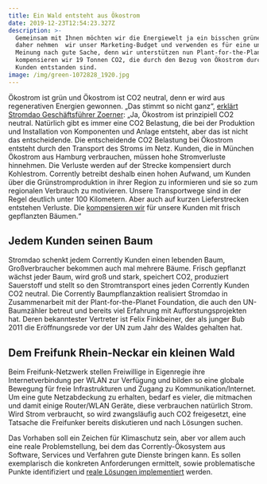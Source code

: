 ```yaml
---
title: Ein Wald entsteht aus Ökostrom
date: 2019-12-23T12:54:23.327Z
description: >-
  Gemeinsam mit Ihnen möchten wir die Energiewelt ja ein bisschen grüner machen,
  daher nehmen  wir unser Marketing-Budget und verwenden es für eine unserer
  Meinung nach gute Sache, denn wir unterstützen nun Plant-for-the-Planet. Damit
  kompensieren wir 19 Tonnen CO2, die durch den Bezug von Ökostrom durch unsere
  Kunden entstanden sind.
image: /img/green-1072828_1920.jpg
---
```

Ökostrom ist grün und Ökostrom ist CO2 neutral, denn er wird aus regenerativen Energien gewonnen. „Das stimmt so nicht ganz“, [erklärt Stromdao Geschäftsführer Zoerner](https://blog.stromhaltig.de/2019/12/darum-ist-oekostrom-klimafreundlicher-aber-nicht-klimaneutral/): „Ja, Ökostrom ist prinzipiell CO2 neutral. Natürlich gibt es immer eine CO2 Belastung, die bei der Produktion und Installation von Komponenten und Anlage entsteht, aber das ist nicht das entscheidende. Die entscheidende CO2 Belastung bei Ökostrom entsteht durch den Transport des Stroms im Netz. Kunden, die in München Ökostrom aus Hamburg verbrauchen, müssen hohe Stromverluste hinnehmen. Die Verluste werden auf der Strecke kompensiert durch Kohlestrom. Corrently betreibt deshalb einen hohen Aufwand, um Kunden über die Grünstromproduktion in ihrer Region zu informieren und sie so zum regionalen Verbrauch zu motivieren. Unsere Transportwege sind in der Regel deutlich unter 100 Kilometern. Aber auch auf kurzen Lieferstrecken entstehen Verluste. Die [kompensieren wir](https://corrently.de/co2.html) für unsere Kunden mit frisch gepflanzten Bäumen.“

## Jedem Kunden seinen Baum

Stromdao schenkt jedem Corrently Kunden einen lebenden Baum, Großverbraucher bekommen auch mal mehrere Bäume. Frisch gepflanzt wächst jeder Baum, wird groß und stark, speichert CO2, produziert Sauerstoff und stellt so den Stromtransport eines jeden Corrently Kunden CO2 neutral. Die Corrently Baumpflanzaktion realisiert Stromdao in Zusammenarbeit mit der Plant-for-the-Planet Foundation, die auch den UN-Baumzähler betreut und bereits viel Erfahrung mit Aufforstungsprojekten hat. Deren bekanntester Vertreter ist Felix Finkbeiner, der als junger Bub 2011 die Eröffnungsrede vor der UN zum Jahr des Waldes gehalten hat.

## Dem Freifunk Rhein-Neckar ein kleinen Wald

Beim Freifunk-Netzwerk stellen Freiwillige in Eigenregie ihre Internetverbindung per WLAN zur Verfügung und bilden so eine globale Bewegung für freie Infrastrukturen und Zugang zu Kommunikation/Internet. Um eine gute Netzabdeckung zu erhalten, bedarf es vieler, die mitmachen und damit einige Router/WLAN Geräte, diese verbrauchen natürlich Strom. Wird Strom verbraucht, so wird zwangsläufig auch CO2 freigesetzt, eine Tatsache die Freifunker bereits diskutieren und nach Lösungen suchen.

Das Vorhaben soll ein Zeichen für Klimaschutz sein, aber vor allem auch eine reale Problemstellung, bei dem das Corrently-Ökosystem aus Software, Services und Verfahren gute Dienste bringen kann. Es sollen exemplarisch die konkreten Anforderungen ermittelt, sowie problematische Punkte identifiziert und [reale Lösungen implementiert](https://corrently.de/co2-ffrn.html) werden.
